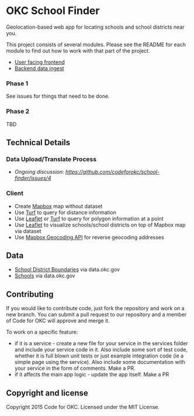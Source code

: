 # OKC School Finder

Geolocation-based web app for locating schools and school districts near you.

This project consists of several modules.  Please see the README for
each module to find out how to work with that part of the project.

* [User facing frontend](https://github.com/codeforokc/school-finder/tree/master/school-finder-frontend)
* [Backend data ingest](https://github.com/codeforokc/school-finder/tree/master/data_ingest_node)

### Phase 1
See issues for things that need to be done.

### Phase 2
TBD

## Technical Details

### Data Upload/Translate Process

* *Ongoing discussion: https://github.com/codeforokc/school-finder/issues/4*

### Client

* Create [Mapbox](https://www.mapbox.com/) map without dataset
* Use [Turf](http://turfjs.org/) to query for distance information
* Use [Leaflet](http://leafletjs.com/) or [Turf](http://turfjs.org/) to query for polygon information at a point
* Use [Leaflet](http://leafletjs.com/) to visualize schools/school districts on top of Mapbox map via dataset
* Use [Mapbox Geocoding API](https://www.mapbox.com/developers/api/geocoding/) for reverse geocoding addresses

## Data

* [School District Boundaries](http://data.okc.gov/applications/datadownload/forms/DownloadDetails.aspx?DataSetID=3) via data.okc.gov
* [Schools](http://data.okc.gov/applications/datadownload/forms/DownloadDetails.aspx?DataSetID=17) via data.okc.gov

## Contributing

If you would like to contribute code, just fork the repository and work on a new branch. You can submit a pull request to our repository and a member of Code for OKC will approve and merge it.

To work on a specific feature: 
* if it is a service - create a new file for your service in the services folder and include your service code in it. Also include some sort of test code, whether it is full blown unit tests or just example integration code (ie a simple page using the service). Also include some documentation with your service in the form of comments. Make a PR.
* if it affects the main app logic - update the app itself. Make a PR

## Copyright and license

Copyright 2015 Code for OKC. Licensed under the MIT License.
